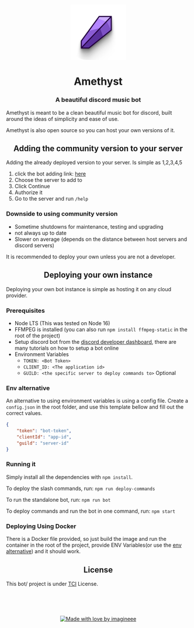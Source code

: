 <p align="center">
	<img src="amethyst.png" width="30%">
</p>
<h1 align="center">Amethyst</h1>
<h3 align="center">A beautiful discord music bot</h3>

Amethyst is meant to be a clean beautiful music bot for discord, built around the ideas of simplicity and ease of use.

Amethyst is also open source so you can host your own versions of it.

<h2 align="center">Adding the community version to your server</h2>

Adding the already deployed version to your server. Is simple as 1,2,3,4,5
1. click the bot adding link: [here](https://discord.com/api/oauth2/authorize?client_id=974030969256411157&permissions=397317107024&scope=bot%20applications.commands)
2. Choose the server to add to
3. Click Continue
4. Authorize it
5. Go to the server and run `/help`

### Downside to using community version
- Sometime shutdowns for maintenance, testing and upgrading
- not always up to date
- Slower on average (depends on the distance between host servers and discord servers)

It is recommended to deploy your own unless you are not a developer.
<h2 align="center">Deploying your own instance</h2>

Deploying your own bot instance is simple as hosting it on any cloud provider.

### Prerequisites
- Node LTS (This was tested on Node 16)
- FFMPEG is installed (you can also run `npm install ffmpeg-static` in the root of the project)
- Setup discord bot from the [discord developer dashboard](https://discord.com/developers/), there are many tutorials on how to setup a bot online
- Environment Variables
	- `TOKEN: <Bot Token>`
	- `CLIENT_ID: <The application id>`
	- `GUILD: <the specific server to deploy commands to>` Optional

### Env alternative
An alternative to using environment variables is using a config file. Create a `config.json` in the root folder, and use this template bellow and fill out the correct values.
```json
{
	"token": "bot-token",
	"clientId": "app-id",
	"guild": "server-id"
}
```
### Running it
Simply install all the dependencies with `npm install`.

To deploy the slash commands, run: `npm run deploy-commands`

To run the standalone bot, run: `npm run bot`

To deploy commands and run the bot in one command, run: `npm start` 

### Deploying Using Docker
There is a Docker file provided, so just build the image and run the container in the root of the project, provide ENV Variables(or use the [env alternative](#env-alternative)) and it should work.

<h2 align="center">License</h2>

This bot/ project is under [TCI](https://github.com/imagineeeinc/Amethyst/blob/main/LICENSE) License.

<br>
<br>
<br>
<p align="center">
	<a href="https://imagineee.web.app/">
  		<img src="https://imagineeeinc.github.io/made-with-love-by-imagineee/made-with-love-lavender.svg" alt="Made with love by imagineee" height="64px">
	</a>
</p>
